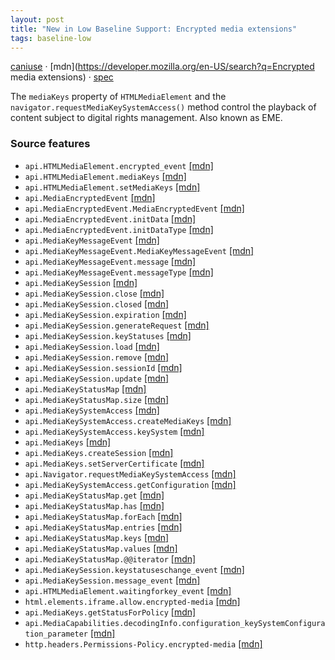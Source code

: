 ```yaml
---
layout: post
title: "New in Low Baseline Support: Encrypted media extensions"
tags: baseline-low
---
```


[caniuse](https://caniuse.com/?search=encrypted-media-extensions) · [mdn](https://developer.mozilla.org/en-US/search?q=Encrypted media extensions) · [spec](https://w3c.github.io/encrypted-media/)

The `mediaKeys` property of `HTMLMediaElement` and the `navigator.requestMediaKeySystemAccess()` method control the playback of content subject to digital rights management. Also known as EME.

### Source features

- ``api.HTMLMediaElement.encrypted_event`` [[mdn]](https://developer.mozilla.org/en-US/search?q=api.HTMLMediaElement.encrypted_event)
- ``api.HTMLMediaElement.mediaKeys`` [[mdn]](https://developer.mozilla.org/en-US/search?q=api.HTMLMediaElement.mediaKeys)
- ``api.HTMLMediaElement.setMediaKeys`` [[mdn]](https://developer.mozilla.org/en-US/search?q=api.HTMLMediaElement.setMediaKeys)
- ``api.MediaEncryptedEvent`` [[mdn]](https://developer.mozilla.org/en-US/search?q=api.MediaEncryptedEvent)
- ``api.MediaEncryptedEvent.MediaEncryptedEvent`` [[mdn]](https://developer.mozilla.org/en-US/search?q=api.MediaEncryptedEvent.MediaEncryptedEvent)
- ``api.MediaEncryptedEvent.initData`` [[mdn]](https://developer.mozilla.org/en-US/search?q=api.MediaEncryptedEvent.initData)
- ``api.MediaEncryptedEvent.initDataType`` [[mdn]](https://developer.mozilla.org/en-US/search?q=api.MediaEncryptedEvent.initDataType)
- ``api.MediaKeyMessageEvent`` [[mdn]](https://developer.mozilla.org/en-US/search?q=api.MediaKeyMessageEvent)
- ``api.MediaKeyMessageEvent.MediaKeyMessageEvent`` [[mdn]](https://developer.mozilla.org/en-US/search?q=api.MediaKeyMessageEvent.MediaKeyMessageEvent)
- ``api.MediaKeyMessageEvent.message`` [[mdn]](https://developer.mozilla.org/en-US/search?q=api.MediaKeyMessageEvent.message)
- ``api.MediaKeyMessageEvent.messageType`` [[mdn]](https://developer.mozilla.org/en-US/search?q=api.MediaKeyMessageEvent.messageType)
- ``api.MediaKeySession`` [[mdn]](https://developer.mozilla.org/en-US/search?q=api.MediaKeySession)
- ``api.MediaKeySession.close`` [[mdn]](https://developer.mozilla.org/en-US/search?q=api.MediaKeySession.close)
- ``api.MediaKeySession.closed`` [[mdn]](https://developer.mozilla.org/en-US/search?q=api.MediaKeySession.closed)
- ``api.MediaKeySession.expiration`` [[mdn]](https://developer.mozilla.org/en-US/search?q=api.MediaKeySession.expiration)
- ``api.MediaKeySession.generateRequest`` [[mdn]](https://developer.mozilla.org/en-US/search?q=api.MediaKeySession.generateRequest)
- ``api.MediaKeySession.keyStatuses`` [[mdn]](https://developer.mozilla.org/en-US/search?q=api.MediaKeySession.keyStatuses)
- ``api.MediaKeySession.load`` [[mdn]](https://developer.mozilla.org/en-US/search?q=api.MediaKeySession.load)
- ``api.MediaKeySession.remove`` [[mdn]](https://developer.mozilla.org/en-US/search?q=api.MediaKeySession.remove)
- ``api.MediaKeySession.sessionId`` [[mdn]](https://developer.mozilla.org/en-US/search?q=api.MediaKeySession.sessionId)
- ``api.MediaKeySession.update`` [[mdn]](https://developer.mozilla.org/en-US/search?q=api.MediaKeySession.update)
- ``api.MediaKeyStatusMap`` [[mdn]](https://developer.mozilla.org/en-US/search?q=api.MediaKeyStatusMap)
- ``api.MediaKeyStatusMap.size`` [[mdn]](https://developer.mozilla.org/en-US/search?q=api.MediaKeyStatusMap.size)
- ``api.MediaKeySystemAccess`` [[mdn]](https://developer.mozilla.org/en-US/search?q=api.MediaKeySystemAccess)
- ``api.MediaKeySystemAccess.createMediaKeys`` [[mdn]](https://developer.mozilla.org/en-US/search?q=api.MediaKeySystemAccess.createMediaKeys)
- ``api.MediaKeySystemAccess.keySystem`` [[mdn]](https://developer.mozilla.org/en-US/search?q=api.MediaKeySystemAccess.keySystem)
- ``api.MediaKeys`` [[mdn]](https://developer.mozilla.org/en-US/search?q=api.MediaKeys)
- ``api.MediaKeys.createSession`` [[mdn]](https://developer.mozilla.org/en-US/search?q=api.MediaKeys.createSession)
- ``api.MediaKeys.setServerCertificate`` [[mdn]](https://developer.mozilla.org/en-US/search?q=api.MediaKeys.setServerCertificate)
- ``api.Navigator.requestMediaKeySystemAccess`` [[mdn]](https://developer.mozilla.org/en-US/search?q=api.Navigator.requestMediaKeySystemAccess)
- ``api.MediaKeySystemAccess.getConfiguration`` [[mdn]](https://developer.mozilla.org/en-US/search?q=api.MediaKeySystemAccess.getConfiguration)
- ``api.MediaKeyStatusMap.get`` [[mdn]](https://developer.mozilla.org/en-US/search?q=api.MediaKeyStatusMap.get)
- ``api.MediaKeyStatusMap.has`` [[mdn]](https://developer.mozilla.org/en-US/search?q=api.MediaKeyStatusMap.has)
- ``api.MediaKeyStatusMap.forEach`` [[mdn]](https://developer.mozilla.org/en-US/search?q=api.MediaKeyStatusMap.forEach)
- ``api.MediaKeyStatusMap.entries`` [[mdn]](https://developer.mozilla.org/en-US/search?q=api.MediaKeyStatusMap.entries)
- ``api.MediaKeyStatusMap.keys`` [[mdn]](https://developer.mozilla.org/en-US/search?q=api.MediaKeyStatusMap.keys)
- ``api.MediaKeyStatusMap.values`` [[mdn]](https://developer.mozilla.org/en-US/search?q=api.MediaKeyStatusMap.values)
- ``api.MediaKeyStatusMap.@@iterator`` [[mdn]](https://developer.mozilla.org/en-US/search?q=api.MediaKeyStatusMap.@@iterator)
- ``api.MediaKeySession.keystatuseschange_event`` [[mdn]](https://developer.mozilla.org/en-US/search?q=api.MediaKeySession.keystatuseschange_event)
- ``api.MediaKeySession.message_event`` [[mdn]](https://developer.mozilla.org/en-US/search?q=api.MediaKeySession.message_event)
- ``api.HTMLMediaElement.waitingforkey_event`` [[mdn]](https://developer.mozilla.org/en-US/search?q=api.HTMLMediaElement.waitingforkey_event)
- ``html.elements.iframe.allow.encrypted-media`` [[mdn]](https://developer.mozilla.org/en-US/search?q=html.elements.iframe.allow.encrypted-media)
- ``api.MediaKeys.getStatusForPolicy`` [[mdn]](https://developer.mozilla.org/en-US/search?q=api.MediaKeys.getStatusForPolicy)
- ``api.MediaCapabilities.decodingInfo.configuration_keySystemConfiguration_parameter`` [[mdn]](https://developer.mozilla.org/en-US/search?q=api.MediaCapabilities.decodingInfo.configuration_keySystemConfiguration_parameter)
- ``http.headers.Permissions-Policy.encrypted-media`` [[mdn]](https://developer.mozilla.org/en-US/search?q=http.headers.Permissions-Policy.encrypted-media)
